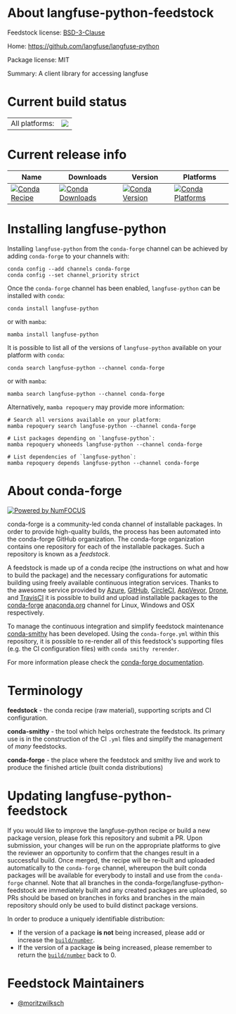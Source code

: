 About langfuse-python-feedstock
===============================

Feedstock license: [BSD-3-Clause](https://github.com/conda-forge/langfuse-python-feedstock/blob/main/LICENSE.txt)

Home: https://github.com/langfuse/langfuse-python

Package license: MIT

Summary: A client library for accessing langfuse

Current build status
====================


<table><tr><td>All platforms:</td>
    <td>
      <a href="https://dev.azure.com/conda-forge/feedstock-builds/_build/latest?definitionId=25423&branchName=main">
        <img src="https://dev.azure.com/conda-forge/feedstock-builds/_apis/build/status/langfuse-python-feedstock?branchName=main">
      </a>
    </td>
  </tr>
</table>

Current release info
====================

| Name | Downloads | Version | Platforms |
| --- | --- | --- | --- |
| [![Conda Recipe](https://img.shields.io/badge/recipe-langfuse--python-green.svg)](https://anaconda.org/conda-forge/langfuse-python) | [![Conda Downloads](https://img.shields.io/conda/dn/conda-forge/langfuse-python.svg)](https://anaconda.org/conda-forge/langfuse-python) | [![Conda Version](https://img.shields.io/conda/vn/conda-forge/langfuse-python.svg)](https://anaconda.org/conda-forge/langfuse-python) | [![Conda Platforms](https://img.shields.io/conda/pn/conda-forge/langfuse-python.svg)](https://anaconda.org/conda-forge/langfuse-python) |

Installing langfuse-python
==========================

Installing `langfuse-python` from the `conda-forge` channel can be achieved by adding `conda-forge` to your channels with:

```
conda config --add channels conda-forge
conda config --set channel_priority strict
```

Once the `conda-forge` channel has been enabled, `langfuse-python` can be installed with `conda`:

```
conda install langfuse-python
```

or with `mamba`:

```
mamba install langfuse-python
```

It is possible to list all of the versions of `langfuse-python` available on your platform with `conda`:

```
conda search langfuse-python --channel conda-forge
```

or with `mamba`:

```
mamba search langfuse-python --channel conda-forge
```

Alternatively, `mamba repoquery` may provide more information:

```
# Search all versions available on your platform:
mamba repoquery search langfuse-python --channel conda-forge

# List packages depending on `langfuse-python`:
mamba repoquery whoneeds langfuse-python --channel conda-forge

# List dependencies of `langfuse-python`:
mamba repoquery depends langfuse-python --channel conda-forge
```


About conda-forge
=================

[![Powered by
NumFOCUS](https://img.shields.io/badge/powered%20by-NumFOCUS-orange.svg?style=flat&colorA=E1523D&colorB=007D8A)](https://numfocus.org)

conda-forge is a community-led conda channel of installable packages.
In order to provide high-quality builds, the process has been automated into the
conda-forge GitHub organization. The conda-forge organization contains one repository
for each of the installable packages. Such a repository is known as a *feedstock*.

A feedstock is made up of a conda recipe (the instructions on what and how to build
the package) and the necessary configurations for automatic building using freely
available continuous integration services. Thanks to the awesome service provided by
[Azure](https://azure.microsoft.com/en-us/services/devops/), [GitHub](https://github.com/),
[CircleCI](https://circleci.com/), [AppVeyor](https://www.appveyor.com/),
[Drone](https://cloud.drone.io/welcome), and [TravisCI](https://travis-ci.com/)
it is possible to build and upload installable packages to the
[conda-forge](https://anaconda.org/conda-forge) [anaconda.org](https://anaconda.org/)
channel for Linux, Windows and OSX respectively.

To manage the continuous integration and simplify feedstock maintenance
[conda-smithy](https://github.com/conda-forge/conda-smithy) has been developed.
Using the ``conda-forge.yml`` within this repository, it is possible to re-render all of
this feedstock's supporting files (e.g. the CI configuration files) with ``conda smithy rerender``.

For more information please check the [conda-forge documentation](https://conda-forge.org/docs/).

Terminology
===========

**feedstock** - the conda recipe (raw material), supporting scripts and CI configuration.

**conda-smithy** - the tool which helps orchestrate the feedstock.
                   Its primary use is in the construction of the CI ``.yml`` files
                   and simplify the management of *many* feedstocks.

**conda-forge** - the place where the feedstock and smithy live and work to
                  produce the finished article (built conda distributions)


Updating langfuse-python-feedstock
==================================

If you would like to improve the langfuse-python recipe or build a new
package version, please fork this repository and submit a PR. Upon submission,
your changes will be run on the appropriate platforms to give the reviewer an
opportunity to confirm that the changes result in a successful build. Once
merged, the recipe will be re-built and uploaded automatically to the
`conda-forge` channel, whereupon the built conda packages will be available for
everybody to install and use from the `conda-forge` channel.
Note that all branches in the conda-forge/langfuse-python-feedstock are
immediately built and any created packages are uploaded, so PRs should be based
on branches in forks and branches in the main repository should only be used to
build distinct package versions.

In order to produce a uniquely identifiable distribution:
 * If the version of a package **is not** being increased, please add or increase
   the [``build/number``](https://docs.conda.io/projects/conda-build/en/latest/resources/define-metadata.html#build-number-and-string).
 * If the version of a package **is** being increased, please remember to return
   the [``build/number``](https://docs.conda.io/projects/conda-build/en/latest/resources/define-metadata.html#build-number-and-string)
   back to 0.

Feedstock Maintainers
=====================

* [@moritzwilksch](https://github.com/moritzwilksch/)

